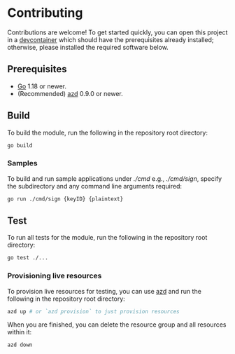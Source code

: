 # Contributing

Contributions are welcome! To get started quickly, you can open this project in a [devcontainer] which should have the prerequisites already installed;
otherwise, please installed the required software below.

## Prerequisites

* [Go] 1.18 or newer.
* (Recommended) [azd] 0.9.0 or newer.

## Build

To build the module, run the following in the repository root directory:

```bash
go build
```

### Samples

To build and run sample applications under _./cmd_ e.g., _./cmd/sign_, specify the subdirectory and any command line arguments required:

```bash
go run ./cmd/sign {keyID} {plaintext}
```

## Test

To run all tests for the module, run the following in the repository root directory:

```bash
go test ./...
```

### Provisioning live resources

To provision live resources for testing, you can use [azd] and run the following in the repository root directory:

```bash
azd up # or `azd provision` to just provision resources
```

When you are finished, you can delete the resource group and all resources within it:

```bash
azd down
```

[azd]: https://aka.ms/azd
[Go]: https://go.dev
[devcontainer]: https://code.visualstudio.com/docs/devcontainers/containers
